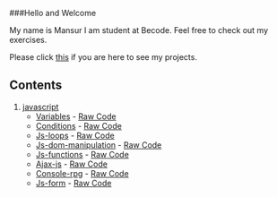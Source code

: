 ###Hello and Welcome

My name is Mansur I am student at Becode. Feel free to check out my exercises. 

Please click [this](https://scenoxmans.github.io/learning-front-end/) if you are here to see my projects.

## Contents

1.  [javascript]()
    * [Variables]() - [Raw Code]()
    * [Conditions]() - [Raw Code]()
    * [Js-loops]() - [Raw Code]()
    * [Js-dom-manipulation]() - [Raw Code]()
    * [Js-functions]() - [Raw Code]()
    * [Ajax-js]() - [Raw Code]()
    * [Console-rpg]() - [Raw Code]()
    * [Js-form]() - [Raw Code]()
